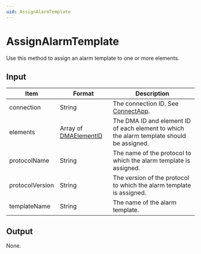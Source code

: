 ```yaml
---
uid: AssignAlarmTemplate
---
```


# AssignAlarmTemplate

Use this method to assign an alarm template to one or more elements.<!-- Available from DataMiner 10.1.9 onwards. -->

## Input

| Item            | Format                | Description                                                                               |
|-----------------|-----------------------|-------------------------------------------------------------------------------------------|
| connection      | String                | The connection ID. See [ConnectApp](xref:ConnectApp).                                     |
| elements        | Array of [DMAElementID](xref:DMAElementID) | The DMA ID and element ID of each element to which the alarm template should be assigned. |
| protocolName    | String                | The name of the protocol to which the alarm template is assigned.                         |
| protocolVersion | String                | The version of the protocol to which the alarm template is assigned.                      |
| templateName    | String                | The name of the alarm template.                                                           |

## Output

None.
